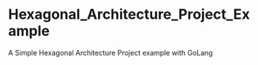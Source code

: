 # Hexagonal_Architecture_Project_Example
A Simple Hexagonal Architecture Project example with GoLang
